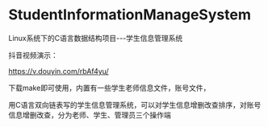 # StudentInformationManageSystem
Linux系统下的C语言数据结构项目---学生信息管理系统

抖音视频演示：

https://v.douyin.com/rbAf4yu/


下载make即可使用，内置有一些学生老师信息文件，账号文件，

用C语言双向链表写的学生信息管理系统，可以对学生信息增删改查排序，对账号信息增删改查，分为老师、学生、管理员三个操作端
